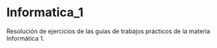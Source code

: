 # Informatica_1
Resolución de ejercicios de las guías de trabajos prácticos de la materia Informática 1.
